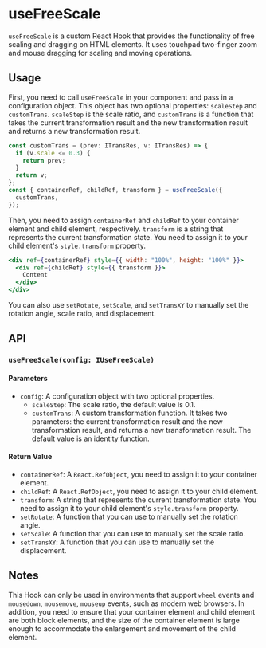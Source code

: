 # useFreeScale

`useFreeScale` is a custom React Hook that provides the functionality of free scaling and dragging on HTML elements. It uses touchpad two-finger zoom and mouse dragging for scaling and moving operations.

## Usage

First, you need to call `useFreeScale` in your component and pass in a configuration object. This object has two optional properties: `scaleStep` and `customTrans`. `scaleStep` is the scale ratio, and `customTrans` is a function that takes the current transformation result and the new transformation result and returns a new transformation result.

```jsx
const customTrans = (prev: ITransRes, v: ITransRes) => {
  if (v.scale <= 0.3) {
    return prev;
  }
  return v;
};
const { containerRef, childRef, transform } = useFreeScale({
  customTrans,
});
```

Then, you need to assign `containerRef` and `childRef` to your container element and child element, respectively. `transform` is a string that represents the current transformation state. You need to assign it to your child element's `style.transform` property.

```jsx
<div ref={containerRef} style={{ width: "100%", height: "100%" }}>
  <div ref={childRef} style={{ transform }}>
    Content
  </div>
</div>
```

You can also use `setRotate`, `setScale`, and `setTransXY` to manually set the rotation angle, scale ratio, and displacement.

## API

### `useFreeScale(config: IUseFreeScale)`

#### Parameters

- `config`: A configuration object with two optional properties.
  - `scaleStep`: The scale ratio, the default value is 0.1.
  - `customTrans`: A custom transformation function. It takes two parameters: the current transformation result and the new transformation result, and returns a new transformation result. The default value is an identity function.

#### Return Value

- `containerRef`: A `React.RefObject`, you need to assign it to your container element.
- `childRef`: A `React.RefObject`, you need to assign it to your child element.
- `transform`: A string that represents the current transformation state. You need to assign it to your child element's `style.transform` property.
- `setRotate`: A function that you can use to manually set the rotation angle.
- `setScale`: A function that you can use to manually set the scale ratio.
- `setTransXY`: A function that you can use to manually set the displacement.

## Notes

This Hook can only be used in environments that support `wheel` events and `mousedown`, `mousemove`, `mouseup` events, such as modern web browsers. In addition, you need to ensure that your container element and child element are both block elements, and the size of the container element is large enough to accommodate the enlargement and movement of the child element.
